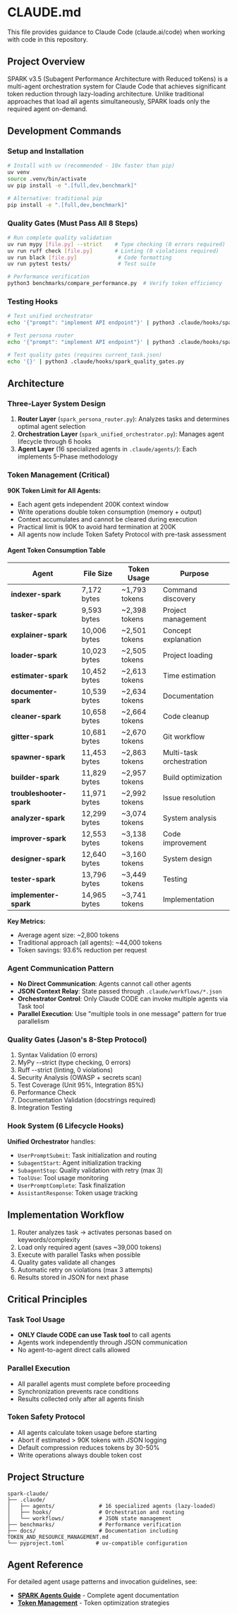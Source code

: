 # CLAUDE.md

This file provides guidance to Claude Code (claude.ai/code) when working with code in this repository.

## Project Overview

SPARK v3.5 (Subagent Performance Architecture with Reduced toKens) is a multi-agent orchestration system for Claude Code that achieves significant token reduction through lazy-loading architecture. Unlike traditional approaches that load all agents simultaneously, SPARK loads only the required agent on-demand.

## Development Commands

### Setup and Installation
```bash
# Install with uv (recommended - 10x faster than pip)
uv venv
source .venv/bin/activate
uv pip install -e ".[full,dev,benchmark]"

# Alternative: traditional pip
pip install -e ".[full,dev,benchmark]"
```

### Quality Gates (Must Pass All 8 Steps)
```bash
# Run complete quality validation
uv run mypy [file.py] --strict    # Type checking (0 errors required)
uv run ruff check [file.py]       # Linting (0 violations required)
uv run black [file.py]             # Code formatting
uv run pytest tests/               # Test suite

# Performance verification
python3 benchmarks/compare_performance.py  # Verify token efficiency
```

### Testing Hooks
```bash
# Test unified orchestrator
echo '{"prompt": "implement API endpoint"}' | python3 .claude/hooks/spark_unified_orchestrator.py

# Test persona router
echo '{"prompt": "implement API endpoint"}' | python3 .claude/hooks/spark_persona_router.py

# Test quality gates (requires current_task.json)
echo '{}' | python3 .claude/hooks/spark_quality_gates.py
```

## Architecture

### Three-Layer System Design

1. **Router Layer** (`spark_persona_router.py`): Analyzes tasks and determines optimal agent selection
2. **Orchestration Layer** (`spark_unified_orchestrator.py`): Manages agent lifecycle through 6 hooks
3. **Agent Layer** (16 specialized agents in `.claude/agents/`): Each implements 5-Phase methodology

### Token Management (Critical)

**90K Token Limit for All Agents:**
- Each agent gets independent 200K context window
- Write operations double token consumption (memory + output)
- Context accumulates and cannot be cleared during execution
- Practical limit is 90K to avoid hard termination at 200K
- All agents now include Token Safety Protocol with pre-task assessment

#### Agent Token Consumption Table

| Agent | File Size | Token Usage | Purpose |
|-------|-----------|-------------|---------|
| **indexer-spark** | 7,172 bytes | ~1,793 tokens | Command discovery |
| **tasker-spark** | 9,593 bytes | ~2,398 tokens | Project management |
| **explainer-spark** | 10,006 bytes | ~2,501 tokens | Concept explanation |
| **loader-spark** | 10,023 bytes | ~2,505 tokens | Project loading |
| **estimater-spark** | 10,452 bytes | ~2,613 tokens | Time estimation |
| **documenter-spark** | 10,539 bytes | ~2,634 tokens | Documentation |
| **cleaner-spark** | 10,658 bytes | ~2,664 tokens | Code cleanup |
| **gitter-spark** | 10,681 bytes | ~2,670 tokens | Git workflow |
| **spawner-spark** | 11,453 bytes | ~2,863 tokens | Multi-task orchestration |
| **builder-spark** | 11,829 bytes | ~2,957 tokens | Build optimization |
| **troubleshooter-spark** | 11,971 bytes | ~2,992 tokens | Issue resolution |
| **analyzer-spark** | 12,299 bytes | ~3,074 tokens | System analysis |
| **improver-spark** | 12,553 bytes | ~3,138 tokens | Code improvement |
| **designer-spark** | 12,640 bytes | ~3,160 tokens | System design |
| **tester-spark** | 13,796 bytes | ~3,449 tokens | Testing |
| **implementer-spark** | 14,965 bytes | ~3,741 tokens | Implementation |

**Key Metrics:**
- Average agent size: ~2,800 tokens
- Traditional approach (all agents): ~44,000 tokens
- Token savings: 93.6% reduction per request

### Agent Communication Pattern

- **No Direct Communication**: Agents cannot call other agents
- **JSON Context Relay**: State passed through `.claude/workflows/*.json`
- **Orchestrator Control**: Only Claude CODE can invoke multiple agents via Task tool  
- **Parallel Execution**: Use "multiple tools in one message" pattern for true parallelism

### Quality Gates (Jason's 8-Step Protocol)

1. Syntax Validation (0 errors)
2. MyPy --strict (type checking, 0 errors)
3. Ruff --strict (linting, 0 violations)
4. Security Analysis (OWASP + secrets scan)
5. Test Coverage (Unit 95%, Integration 85%)
6. Performance Check
7. Documentation Validation (docstrings required)
8. Integration Testing

### Hook System (6 Lifecycle Hooks)

**Unified Orchestrator** handles:
- `UserPromptSubmit`: Task initialization and routing
- `SubagentStart`: Agent initialization tracking
- `SubagentStop`: Quality validation with retry (max 3)
- `ToolUse`: Tool usage monitoring
- `UserPromptComplete`: Task finalization
- `AssistantResponse`: Token usage tracking

## Implementation Workflow

1. Router analyzes task → activates personas based on keywords/complexity
2. Load only required agent (saves ~39,000 tokens)
3. Execute with parallel Tasks when possible
4. Quality gates validate all changes
5. Automatic retry on violations (max 3 attempts)
6. Results stored in JSON for next phase

## Critical Principles

### Task Tool Usage
- **ONLY Claude CODE can use Task tool** to call agents
- Agents work independently through JSON communication
- No agent-to-agent direct calls allowed

### Parallel Execution
- All parallel agents must complete before proceeding
- Synchronization prevents race conditions
- Results collected only after all agents finish

### Token Safety Protocol
- All agents calculate token usage before starting
- Abort if estimated > 90K tokens with JSON logging
- Default compression reduces tokens by 30-50%
- Write operations always double token cost

## Project Structure
```
spark-claude/
├── .claude/
│   ├── agents/              # 16 specialized agents (lazy-loaded)
│   ├── hooks/               # Orchestration and routing
│   └── workflows/           # JSON state management
├── benchmarks/              # Performance verification
├── docs/                    # Documentation including TOKEN_AND_RESOURCE_MANAGEMENT.md
└── pyproject.toml          # uv-compatible configuration
```

## Agent Reference

For detailed agent usage patterns and invocation guidelines, see:
- **[SPARK Agents Guide](docs/SPARK_AGENTS_GUIDE.md)** - Complete agent documentation
- **[Token Management](docs/TOKEN_AND_RESOURCE_MANAGEMENT.md)** - Token optimization strategies